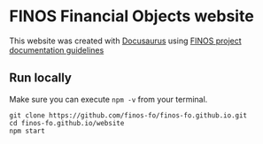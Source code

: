 # FINOS Financial Objects website

This website was created with [Docusaurus](https://docusaurus.io/) using [FINOS project documentation guidelines](https://finosfoundation.atlassian.net/wiki/spaces/FDX/pages/844759075/Using+Docusaurus)

## Run locally

Make sure you can execute `npm -v` from your terminal.

```
git clone https://github.com/finos-fo/finos-fo.github.io.git
cd finos-fo.github.io/website
npm start
```